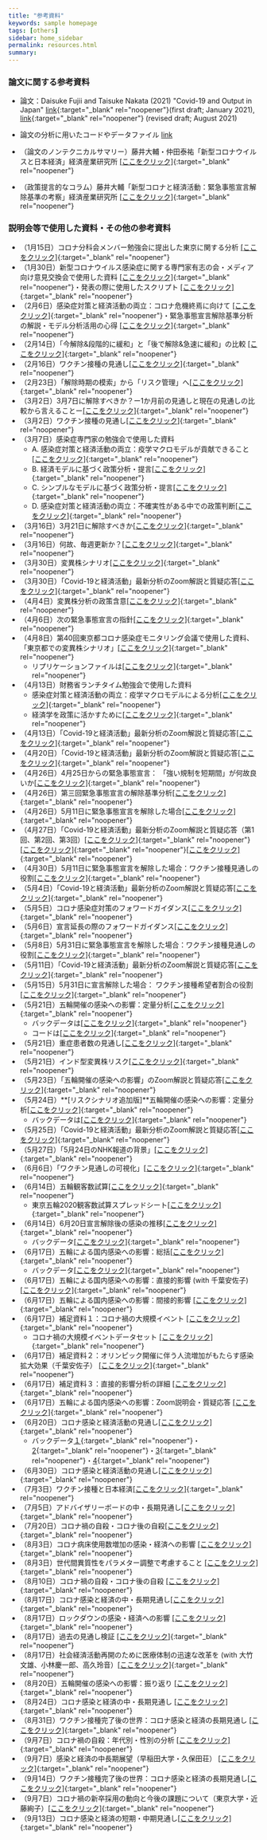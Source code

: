 ```yaml
---
title: "参考資料"
keywords: sample homepage
tags: [others]
sidebar: home_sidebar
permalink: resources.html
summary:
---
```


### 論文に関する参考資料

- 論文：Daisuke Fujii and Taisuke Nakata (2021) "Covid-19 and Output in Japan" [link](./files/FujiiNakata_Covid19.pdf){:target="_blank" rel="noopener"}(first draft; January 2021), [link](./files/FujiiNakata_20210811.pdf){:target="_blank" rel="noopener"} (revised draft; August 2021)

- 論文の分析に用いたコードやデータファイル [link](./files/Covid19_Output.zip)

- （論文のノンテクニカルサマリー）藤井大輔・仲田泰祐「新型コロナウイルスと日本経済」経済産業研究所 [[ここをクリック]](https://www.rieti.go.jp/jp/publications/nts/21e004.html){:target="_blank" rel="noopener"}

- （政策提言的なコラム）藤井大輔「新型コロナと経済活動：緊急事態宣言解除基準の考察」経済産業研究所 [[ここをクリック]](https://www.rieti.go.jp/jp/columns/a01_0629.html){:target="_blank" rel="noopener"}

### 説明会等で使用した資料・その他の参考資料

- （1月15日）コロナ分科会メンバー勉強会に提出した東京に関する分析 [[ここをクリック]](./files/Slides_緊急事態宣言解除基準_0115.pdf){:target="_blank" rel="noopener"}
- （1月30日）新型コロナウイルス感染症に関する専門家有志の会・メディア向け意見交換会で使用した資料 [[ここをクリック]](./files/Covid19OutputJapan_20210130.pdf){:target="_blank" rel="noopener"}・発表の際に使用したスクリプト [[ここをクリック]](./files/Covid19OutputJapan_20210130_Script.pdf){:target="_blank" rel="noopener"}
- （2月6日）感染症対策と経済活動の両立：コロナ危機終焉に向けて [[ここをクリック]](./files/Covid19OutputJapan_20210206.pdf){:target="_blank" rel="noopener"}・緊急事態宣言解除基準分析の解説・モデル分析活用の心得 [[ここをクリック]](./files/Covid19OutputJapan_Note_20210206.pdf){:target="_blank" rel="noopener"}
- （2月14日）「今解除&段階的に緩和」と「後で解除&急速に緩和」の比較 [[ここをクリック]](./files/FujiiNakata_Slides_20210214.pdf){:target="_blank" rel="noopener"}
- （2月16日）ワクチン接種の見通し[[ここをクリック]](./files/FujiiNakata_Vaccines_Slides_20210216.pdf){:target="_blank" rel="noopener"}
- （2月23日）「解除時期の模索」から「リスク管理」へ[[ここをクリック]](./files/FujiiNakata_Note_20210223.pdf){:target="_blank" rel="noopener"}
- （3月2日）3月7日に解除すべきか？ー1か月前の見通しと現在の見通しの比較から言えることー[[ここをクリック]](./files/FujiiNakata_Slides_20210302.pdf){:target="_blank" rel="noopener"}
- （3月2日）ワクチン接種の見通し[[ここをクリック]](./files/FujiiNakata_Vaccines_Slides_20210302.pdf){:target="_blank" rel="noopener"}
- （3月7日）感染症専門家の勉強会で使用した資料
    - A. 感染症対策と経済活動の両立：疫学マクロモデルが貢献できること[[ここをクリック]](./files/FujiiNakata_Slides_20210307a.pdf){:target="_blank" rel="noopener"}
    - B. 経済モデルに基づく政策分析・提言[[ここをクリック]](./files/FujiiNakata_Slides_20210307b.pdf){:target="_blank" rel="noopener"}
    - C. シンプルなモデルに基づく政策分析・提言[[ここをクリック]](./files/FujiiNakata_Slides_20210307c.pdf){:target="_blank" rel="noopener"}
    - D. 感染症対策と経済活動の両立：不確実性がある中での政策判断[[ここをクリック]](./files/FujiiNakata_Slides_20210307d.pdf){:target="_blank" rel="noopener"}
- （3月16日）3月21日に解除すべきか[[ここをクリック]](./files/FujiiNakata_Slides_20210316.pdf){:target="_blank" rel="noopener"}
- （3月16日）何故、毎週更新か？[[ここをクリック]](./files/FujiiNakata_Slides_20210316b.pdf){:target="_blank" rel="noopener"}
- （3月30日）変異株シナリオ[[ここをクリック]](./files/FujiiNakata_Slides_20210330_variants.pdf){:target="_blank" rel="noopener"}
- （3月30日）「Covid-19と経済活動」最新分析のZoom解説と質疑応答[[ここをクリック]](https://u-tokyo-ac-jp.zoom.us/rec/share/PSgMvoQQCNpGmODfyujp9rDeVI_zoYcAYouj_05pPi5wQgUP30CJQLgKAuQF7Ci8.rT8j01xqw4bE-5kA?startTime=1617091306000){:target="_blank" rel="noopener"}
- （4月4日）変異株分析の政策含意[[ここをクリック]](./files/FujiiNakata_Slides_20210404_variants.pdf){:target="_blank" rel="noopener"}
- （4月6日）次の緊急事態宣言の指針[[ここをクリック]](./files/FujiiNakata_Slides_20210406.pdf){:target="_blank" rel="noopener"}
- （4月8日）第40回東京都コロナ感染症モニタリング会議で使用した資料、「東京都での変異株シナリオ」[[ここをクリック]](./files/FujiiNakata_Slides_20210408.pdf){:target="_blank" rel="noopener"}
	- リプリケーションファイルは[[ここをクリック]](./files/Replication.zip){:target="_blank" rel="noopener"}
- （4月13日）財務省ランチタイム勉強会で使用した資料
	- 感染症対策と経済活動の両立：疫学マクロモデルによる分析[[ここをクリック]](./files/Nakata_MOF_Slides_20210413a.pdf){:target="_blank" rel="noopener"}
	- 経済学を政策に活かすために[[ここをクリック]](./files/Nakata_MOF_Slides_20210413b.pdf){:target="_blank" rel="noopener"}
- （4月13日）「Covid-19と経済活動」最新分析のZoom解説と質疑応答[[ここをクリック]](https://u-tokyo-ac-jp.zoom.us/rec/share/X1nKq9vBFRCghWKSy9mmwglzJlv1uSBZHhOuHRty6hq_tDatnmD1g7ps7zG1yYiH.Gid9nkZ4y0DGlbya){:target="_blank" rel="noopener"}
- （4月20日）「Covid-19と経済活動」最新分析のZoom解説と質疑応答[[ここをクリック]](https://u-tokyo-ac-jp.zoom.us/rec/share/yamnPfsovC4sf5spZ5WnF9B0XaQwbsb6hUVGIAP95MuWrtt5CVvliog-KXOvPh5Y.BdAIQX7ZMlovSW0c){:target="_blank" rel="noopener"}
- （4月26日）4月25日からの緊急事態宣言： 「強い規制を短期間」が何故良いか[[ここをクリック]](./files/FujiiNakata_StrictAndShort_Slides_20210426.pdf){:target="_blank" rel="noopener"}
- （4月26日）第三回緊急事態宣言の解除基準分析[[ここをクリック]](./files/FujiiNakata_LiftingCriteria_Slides_20210426.pdf){:target="_blank" rel="noopener"}
- （4月26日）5月11日に緊急事態宣言を解除した場合[[ここをクリック]](./files/FujiiNakata_GradualRecovery_Slides_20210426.pdf){:target="_blank" rel="noopener"}
- （4月27日）「Covid-19と経済活動」最新分析のZoom解説と質疑応答（第1回、第2回、第3回）[[ここをクリック]](https://u-tokyo-ac-jp.zoom.us/rec/share/IRZvttIR2lZ-uV-juJxN4nuNCfbpilp_K8Hnn0MSxrFlHfbIqYxdxA85RVKVwA2L.qvT8wPDvrs_PbF9r){:target="_blank" rel="noopener"}[[ここをクリック]](https://u-tokyo-ac-jp.zoom.us/rec/share/G_dhZOFCnyM5TlI0ciugR8nM7HUHKa2EYdNGJeL935DfAJxI1blz8SSbfKbh68.ecBe_sCMc3GLAl67){:target="_blank" rel="noopener"}[[ここをクリック]](https://u-tokyo-ac-jp.zoom.us/rec/share/J0eCA8RF6TGcfrsYcW4k9W0crEATd7FJNYldqI4PvyZ7kWooY1kyouF1kL_NI5ot.FeAq3mRPUYgUsNhz){:target="_blank" rel="noopener"}
- （4月30日）5月11日に緊急事態宣言を解除した場合：ワクチン接種見通しの役割[[ここをクリック]](./files/FujiiNakata_AlternativeVaccines_Slides_20210430.pdf){:target="_blank" rel="noopener"}
- （5月4日）「Covid-19と経済活動」最新分析のZoom解説と質疑応答[[ここをクリック]](https://u-tokyo-ac-jp.zoom.us/rec/share/6VBdFiQOicEw63WczadVca3xb23rIvi0hDsiRhv3HJyehfaoglYWho-66Zg14CiF.xkuxA2eV2ZOUcgyD){:target="_blank" rel="noopener"}
- （5月5日）コロナ感染症対策のフォワードガイダンス[[ここをクリック]](./files/FujiiNakata_ForwardGuidance_Slides_20210505.pdf){:target="_blank" rel="noopener"}
- （5月6日）宣言延長の際のフォワードガイダンス[[ここをクリック]](./files/FujiiNakata_ForwardGuidance_Slides_20210506.pdf){:target="_blank" rel="noopener"}
- （5月8日）5月31日に緊急事態宣言を解除した場合：ワクチン接種見通しの役割[[ここをクリック]](./files/FujiiNakata_Slides_20210508.pdf){:target="_blank" rel="noopener"}
- （5月11日）「Covid-19と経済活動」最新分析のZoom解説と質疑応答[[ここをクリック]](https://u-tokyo-ac-jp.zoom.us/rec/share/9d0GUwnZrvl6whVg6WyRIHnhwZOmdu7_vlS8OiqRndZWxhK6UvPEZ3SkYTni2Jjj.9ymBhpxaFtM0NFyf){:target="_blank" rel="noopener"}
- （5月15日）5月31日に宣言解除した場合： ワクチン接種希望者割合の役割[[ここをクリック]](./files/FujiiNakata_Slides_20210515.pdf){:target="_blank" rel="noopener"}
- （5月21日）五輪開催の感染への影響：定量分析[[ここをクリック]](./files/FujiiNakata_Olympics_Slides_20210521.pdf){:target="_blank" rel="noopener"}
	-  バックデータは[[ここをクリック]](./files/BackData_Olympics_Tokyo.xls){:target="_blank" rel="noopener"}
	-  コードは[[ここをクリック]](./files/Olympics_replication.zip){:target="_blank" rel="noopener"}
- （5月21日）重症患者数の見通し[[ここをクリック]](./files/FujiiNakata_ICU_Slides_20210521.pdf){:target="_blank" rel="noopener"}
- （5月21日）インド型変異株リスク[[ここをクリック]](./files/FujiiNakata_Variant_Slides_20210521.pdf){:target="_blank" rel="noopener"}
- （5月23日）「五輪開催の感染への影響」のZoom解説と質疑応答[[ここをクリック]](
    https://u-tokyo-ac-jp.zoom.us/rec/share/ehQlA6EVys2CYehi52Pdhf2TURbC4Z3p_0uhvvcU-QgR8jQ13RUqahKEwKlmbSVB.4jfNDCEVEjkgmANt?startTime=1621754628000){:target="_blank" rel="noopener"}
- （5月24日）**[リスクシナリオ追加版]**五輪開催の感染への影響：定量分析[[ここをクリック]](./files/FujiiNakata_Olympics_Slides_20210524.pdf){:target="_blank" rel="noopener"}
    - バックデータは[[ここをクリック]](./files/BackData_Olympic_Tokyo.xls){:target="_blank" rel="noopener"}
 - （5月25日）「Covid-19と経済活動」最新分析のZoom解説と質疑応答[[ここをクリック]](
https://u-tokyo-ac-jp.zoom.us/rec/share/OI75Geb3F5g1T6N9yCCPdKCaNw052iMUKd-EwStXlYyOuJ-P5N3dsasGcamgyX9m.OYVUVxzj4rJ1DGk3?startTime=1621929900000){:target="_blank" rel="noopener"}
 - （5月27日）「5月24日のNHK報道の背景」[[ここをクリック]](./files/FujiiNakata_NHK_20210527.pdf){:target="_blank" rel="noopener"}
 - （6月6日）「ワクチン見通しの可視化」[[ここをクリック]](./files/FujiiNakata_Vaccine_Slides_20210606.pdf){:target="_blank" rel="noopener"}
 - （6月14日）五輪観客数試算[[ここをクリック]](./files/FujiiNakata_Olympics_Slides_20210614_Spreadsheet.pdf){:target="_blank" rel="noopener"}
    -  東京五輪2020観客数試算スプレッドシート[[ここをクリック]](./files/TokyoOlympicsSpreadsheet.xlsx){:target="_blank" rel="noopener"}
 - （6月14日）6月20日宣言解除後の感染の推移[[ここをクリック]](./files/FujiiNakata_CounterfactualExperiments_Slides_20210614.pdf){:target="_blank" rel="noopener"}
    - バックデータ[[ここをクリック]](./files/Tokyo_5250000_3.xls){:target="_blank" rel="noopener"}
- （6月17日）五輪による国内感染への影響：総括[[ここをクリック]](./files/FujiiNakata_Olympics_Slides_20210616_Summary.pdf){:target="_blank" rel="noopener"}
    - バックデータ[[ここをクリック]](./files/BackData_MainResults_Tokyo.xls){:target="_blank" rel="noopener"}
- （6月17日）五輪による国内感染への影響：直接的影響 (with 千葉安佐子) [[ここをクリック]](./files/FujiiNakata_Olympics_Slides_20210616a_DirectEffects.pdf){:target="_blank" rel="noopener"}
- （6月17日）五輪による国内感染への影響：間接的影響 [[ここをクリック]](./files/FujiiNakata_Olympics_Slides_20210616b_IndirectEffects.pdf){:target="_blank" rel="noopener"}
- （6月17日）補足資料１：コロナ禍の大規模イベント [[ここをクリック]](./files/FujiiNakata_Olympics_Slides_20210616a_SportsMusic.pdf){:target="_blank" rel="noopener"}
    - コロナ禍の大規模イベントデータセット [[ここをクリック]](./files/大規模イベントデータセット.xlsx){:target="_blank" rel="noopener"}
-  （6月17日）補足資料２：オリンピック開催に伴う人流増加がもたらす感染拡大効果（千葉安佐子） [[ここをクリック]](./files/Olympics_Chiba.pdf){:target="_blank" rel="noopener"}
-  （6月17日）補足資料３：直接的影響分析の詳細 [[ここをクリック]](./files/FujiiNakata_Olympics_Slides_20210616b_ModelDetails.pdf){:target="_blank" rel="noopener"}
-  （6月17日）五輪による国内感染への影響：Zoom説明会・質疑応答 [[ここをクリック]](https://u-tokyo-ac-jp.zoom.us/rec/share/wLhQewKTLoVY5T00yi96h0FP5khCNXH4m99egtZJ5P5YtkXtNCANk-LbxmOQY8yW.4vsb-dwlCZ497iPH?startTime=1623912478000){:target="_blank" rel="noopener"}
- （6月20日）コロナ感染と経済活動の見通し[[ここをクリック]](./files/FujiiNakata_PrimeMinister_Slides_20210620.pdf){:target="_blank" rel="noopener"}
    - バックデータ[１](./files/BackData_VP_MainResults_Tokyo_0.620.xls){:target="_blank" rel="noopener"}・[2](./files/BackData_VP_MainResults_Tokyo_0.420.xls){:target="_blank" rel="noopener"}・[3](./files/BackData_VP_MainResults_Tokyo_0.980.xls){:target="_blank" rel="noopener"}・[4](./files/BackData_DR_MainResults_Tokyo0.620.xls){:target="_blank" rel="noopener"}    
-   （6月30日）コロナ感染と経済活動の見通し[[ここをクリック]](./files/FujiiNakata_ADBKantei_20210630.pdf){:target="_blank" rel="noopener"}
-   （7月3日）ワクチン接種と日本経済[[ここをクリック]](./files/FujiiNakata_Updated_20210703.pdf){:target="_blank" rel="noopener"}
-   （7月5日）アドバイザリーボードの中・長期見通し[[ここをクリック]](./files/FujiiNakata_Outlook_Slides_20210705.pdf){:target="_blank" rel="noopener"}
-   （7月20日）コロナ禍の自殺・コロナ後の自殺[[ここをクリック]](./files/FujiiNakata_Suicides_Slides_20210720.pdf){:target="_blank" rel="noopener"}
-   （8月3日）コロナ病床使用数増加の感染・経済への影響 [[ここをクリック]](./files/FujiiNakata_ICU_Slides_20210803.pdf){:target="_blank" rel="noopener"}
-   （8月3日）世代間異質性をパラメター調整で考慮すること [[ここをクリック]](./files/FujiiNakata_AgeHeterogeneity_Slides_20210803.pdf){:target="_blank" rel="noopener"}
-   （8月10日）コロナ禍の自殺・コロナ後の自殺 [[ここをクリック]](./files/FujiiNakata_Suicides_Slides_20210810.pdf){:target="_blank" rel="noopener"}
-   （8月17日）コロナ感染と経済の中・長期見通し[[ここをクリック]](./files/FujiiNakata_AI_20210817.pdf){:target="_blank" rel="noopener"}
-   （8月17日）ロックダウンの感染・経済への影響 [[ここをクリック]](./files/FujiiNakata_Lockdown_20210817.pdf){:target="_blank" rel="noopener"}
-   （8月17日）過去の見通し検証 [[ここをクリック]](./files/FujiiNakata_PastProjections_20210817.pdf){:target="_blank" rel="noopener"}
-   （8月17日）社会経済活動再開のために医療体制の迅速な改革を (with 大竹文雄、小林慶一郎、高久玲音）[[ここをクリック]](./files/OhtakeKobayashiTakakuNakata_20210817.pdf){:target="_blank" rel="noopener"}
-   （8月20日）五輪開催の感染への影響：振り返り [[ここをクリック]](./files/FujiiNakata_OlympicsReview_Slides_20210820.pdf){:target="_blank" rel="noopener"}
-   （8月24日）コロナ感染と経済の中・長期見通し [[ここをクリック]](./files/FujiiNakata_AI_20210824.pdf){:target="_blank" rel="noopener"}
-   （8月31日）ワクチン接種完了後の世界：コロナ感染と経済の長期見通し [[ここをクリック]](./files/FujiiNakata_LongTermOutlook_20210831.pdf){:target="_blank" rel="noopener"}
-   （9月7日）コロナ禍の自殺：年代別・性別の分析 [[ここをクリック]](./files/FujiiNakata_Suicides_Slides_20210907.pdf){:target="_blank" rel="noopener"}
-   （9月7日）感染と経済の中長期展望（早稲田大学・久保田荘） [[ここをクリック]](./files/kubota_covid_0907.pdf){:target="_blank" rel="noopener"}
-   （9月14日）ワクチン接種完了後の世界：コロナ感染と経済の長期見通し[[ここをクリック]](./files/FujiiNakata_LongTermOutlook_20210914.pdf){:target="_blank" rel="noopener"}
-   （9月7日）コロナ禍の新卒採用の動向と今後の課題について（東京大学・近藤絢子）[[ここをクリック]](./files/仲田藤井Zoom説明会用.pptx){:target="_blank" rel="noopener"}
-   （9月13日）コロナ感染と経済の短期・中期見通し[[ここをクリック]](./files/FujiiNakata_Outlook_20210913.pdf){:target="_blank" rel="noopener"}


